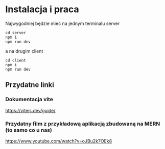 # Instalacja i praca

Najwygodniej będzie mieć na jednym terminalu server

```shell
cd server
npm i
npm run dev
```

a na drugim client

```shell
cd client
npm i
npm run dev
```

## Przydatne linki

### Dokumentacja vite
https://vitejs.dev/guide/

### Przydatny film z przykładową aplikacją zbudowaną na MERN (to samo co u nas)
https://www.youtube.com/watch?v=oJBu2k7OEk8

